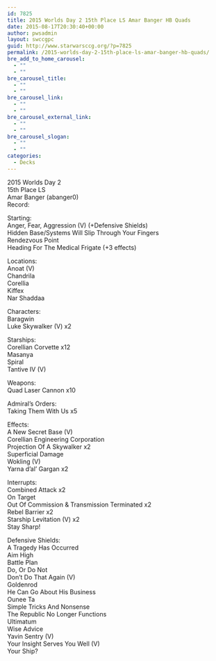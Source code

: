 ```yaml
---
id: 7825
title: 2015 Worlds Day 2 15th Place LS Amar Banger HB Quads
date: 2015-08-17T20:30:40+00:00
author: pwsadmin
layout: swccgpc
guid: http://www.starwarsccg.org/?p=7825
permalink: /2015-worlds-day-2-15th-place-ls-amar-banger-hb-quads/
bre_add_to_home_carousel:
  - ""
  - ""
bre_carousel_title:
  - ""
  - ""
bre_carousel_link:
  - ""
  - ""
bre_carousel_external_link:
  - ""
  - ""
bre_carousel_slogan:
  - ""
  - ""
categories:
  - Decks
---
```

2015 Worlds Day 2  
15th Place LS  
Amar Banger (abanger0)  
Record:

Starting:  
Anger, Fear, Aggression (V) (+Defensive Shields)  
Hidden Base/Systems Will Slip Through Your Fingers  
Rendezvous Point  
Heading For The Medical Frigate (+3 effects)

Locations:  
Anoat (V)  
Chandrila  
Corellia  
Kiffex  
Nar Shaddaa

Characters:  
Baragwin  
Luke Skywalker (V) x2

Starships:  
Corellian Corvette x12  
Masanya  
Spiral  
Tantive IV (V)

Weapons:  
Quad Laser Cannon x10

Admiral&#8217;s Orders:  
Taking Them With Us x5

Effects:  
A New Secret Base (V)  
Corellian Engineering Corporation  
Projection Of A Skywalker x2  
Superficial Damage  
Wokling (V)  
Yarna d&#8217;al&#8217; Gargan x2

Interrupts:  
Combined Attack x2  
On Target  
Out Of Commission & Transmission Terminated x2  
Rebel Barrier x2  
Starship Levitation (V) x2  
Stay Sharp!

Defensive Shields:  
A Tragedy Has Occurred  
Aim High  
Battle Plan  
Do, Or Do Not  
Don&#8217;t Do That Again (V)  
Goldenrod  
He Can Go About His Business  
Ounee Ta  
Simple Tricks And Nonsense  
The Republic No Longer Functions  
Ultimatum  
Wise Advice  
Yavin Sentry (V)  
Your Insight Serves You Well (V)  
Your Ship?